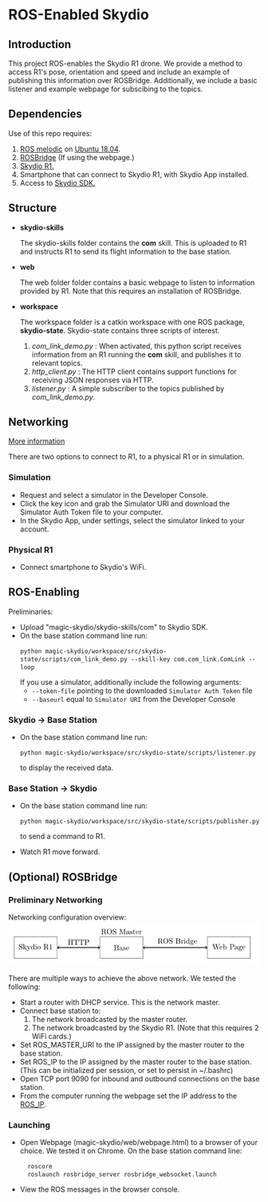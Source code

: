 # ROS-Enabled Skydio

## Introduction

This project ROS-enables the Skydio R1 drone. We provide a method to access R1's pose, orientation and speed and include an example of publishing this information over ROSBridge. Additionally, we include a basic listener and example webpage for subscibing to the topics. 


## Dependencies

Use of this repo requires:  
1. [ROS melodic](http://wiki.ros.org/melodic) on [Ubuntu 18.04](https://www.ubuntu.com/download/desktop). 
2. [ROSBridge](http://wiki.ros.org/rosbridge_suite) (If using the webpage.)
2. [Skydio R1.](https://www.skydio.com/)
3. Smartphone that can connect to Skydio R1, with Skydio App installed.  
4. Access to [Skydio SDK.](https://www.skydio.com/developer/)


## Structure 

- **skydio-skills**

    The skydio-skills folder contains the **com** skill. This is uploaded to R1 and instructs R1 to send its flight information to the base station. 

- **web** 

    The web folder folder contains a basic webpage to listen to information provided by R1. Note that this requires an installation of ROSBridge. 

- **workspace**

    The workspace folder is a catkin workspace with one ROS package, **skydio-state**. Skydio-state contains three scripts of interest. 
    1. *com_link_demo.py* : When activated, this python script receives information from an R1 running the **com** skill, and publishes it to relevant topics. 
    2. *http_client.py* : The HTTP client contains support functions for receiving JSON responses via HTTP. 
    3. *listener.py* : A simple subscriber to the topics published by *com_link_demo.py*. 

## Networking 

[More information](https://github.com/Skydio/skydio-skills/blob/master/client/README.md)

There are two options to connect to R1, to a physical R1 or in simulation. 

### Simulation 

- Request and select a simulator in the Developer Console.  
- Click the key icon and grab the Simulator URI and download the Simulator Auth Token file to your computer. 
- In the Skydio App, under settings, select the simulator linked to your account. 

### Physical R1 

- Connect smartphone to Skydio's WiFi. 


## ROS-Enabling

Preliminaries: 
- Upload "magic-skydio/skydio-skills/com" to Skydio SDK.  
- On the base station command line run: 
    ```
    python magic-skydio/workspace/src/skydio-state/scripts/com_link_demo.py --skill-key com.com_link.ComLink --loop
    
    ```
    If you use a simulator, additionally include the following arguments: 
    - `--token-file` pointing to the downloaded `Simulator Auth Token` file
    - `--baseurl` equal to `Simulator URI` from the Developer Console


### Skydio -> Base Station

- On the base station command line run: 
    ``` 
    python magic-skydio/workspace/src/skydio-state/scripts/listener.py
    ```
    to display the received data.


### Base Station -> Skydio

- On the base station command line run: 
    ``` 
    python magic-skydio/workspace/src/skydio-state/scripts/publisher.py
    ```
    to send a command to R1. 
    
- Watch R1 move forward.

## (Optional) ROSBridge 

### Preliminary Networking 

Networking configuration overview: 
![Networks](https://github.com/markatou/magic-skydio/blob/ros-skydio/networks.png)

There are multiple ways to achieve the above network. We tested the following:

- Start a router with DHCP service. This is the network master. 
- Connect base station to:
    1. The network broadcasted by the master router. 
    2. The network broadcasted by the Skydio R1. 
    (Note that this requires 2 WiFi cards.) 
- Set ROS_MASTER_URI to the IP assigned by the master router to the base station. 
- Set ROS_IP to the IP assigned by the master router to the base station. 
(This can be initialized per session, or set to persist in ~/.bashrc)
- Open TCP port 9090 for inbound and outbound connections on the base station. 
- From the computer running the webpage set the IP address to the [ROS_IP](https://github.com/markatou/magic-skydio/blob/e48d1853dc34bf92c2f052f90aff8c6a4da78862/web/webpage.html#L36).




### Launching 
- Open Webpage (magic-skydio/web/webpage.html) to a browser of your choice. We tested it on Chrome. 
  On the base station command line: 
  
        roscore
        roslaunch rosbridge_server rosbridge_websocket.launch
        
        
- View the ROS messages in the browser console.
       


